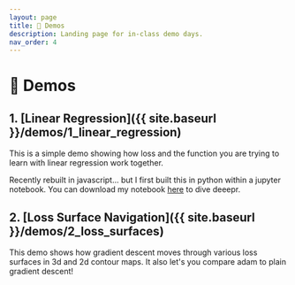 ```yaml
---
layout: page
title: 💃 Demos
description: Landing page for in-class demo days.
nav_order: 4
---
```


# 💃 Demos

## 1. [Linear Regression]({{ site.baseurl }}/demos/1_linear_regression)
This is a simple demo showing how loss and the function you are trying to learn with linear regression work together.


Recently rebuilt in javascript... but I first built this in python within a jupyter notebook. You can download my notebook [here](https://ucsd.s3.us-west-2.amazonaws.com/dsc40a/demos/demo_01.ipynb) to dive deeepr.

## 2. [Loss Surface Navigation]({{ site.baseurl }}/demos/2_loss_surfaces)
This demo shows how gradient descent moves through various loss surfaces in 3d and 2d contour maps. It also let's you compare adam to plain gradient descent!


<!-- https://ucsd.s3.us-west-2.amazonaws.com/dsc40a/demos/demo_02.ipynb -->
<!-- https://ucsd.s3.us-west-2.amazonaws.com/dsc40a/demos/demo_03.ipynb -->
<!-- https://ucsd.s3.us-west-2.amazonaws.com/dsc40a/demos/demo_04.ipynb -->